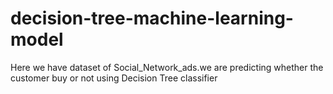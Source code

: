 # decision-tree-machine-learning-model
Here we have dataset of Social_Network_ads.we are predicting whether the customer buy or not using Decision Tree classifier
